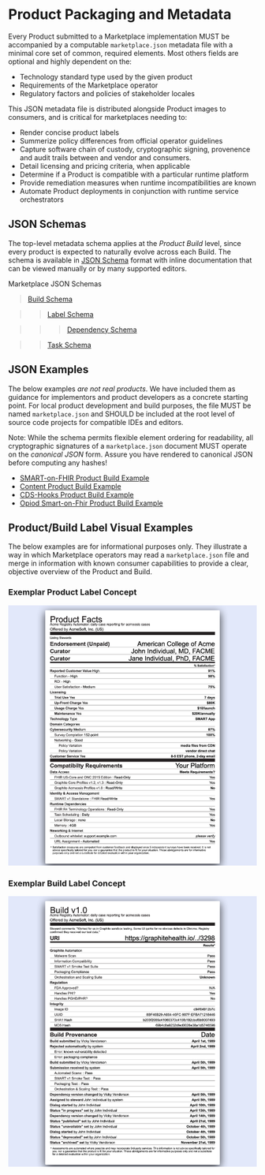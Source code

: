 # Product Packaging and Metadata


Every Product submitted to a Marketplace implementation MUST be accompanied by a computable `marketplace.json` metadata file with a minimal core set of common, required elements. Most others fields are optional and highly dependent on the:

 * Technology standard type used by the given product
 * Requirements of the Marketplace operator
 * Regulatory factors and policies of stakeholder locales

This JSON metadata file is distributed alongside Product images to consumers, and is critical for marketplaces needing to:

 * Render concise product labels
 * Summerize policy differences from official operator guidelines
 * Capture software chain of custody, cryptographic signing, provenence and audit trails between and vendor and consumers.
 * Detail licensing and pricing criteria, when applicable
 * Determine if a Product is compatible with a particular runtime platform
 * Provide remediation measures when runtime incompatibilities are known  
 * Automate Product deployments in conjunction with runtime service orchestrators

## JSON Schemas

The top-level metadata schema applies at the _Product Build_ level, since every product is expected to naturally evolve across each Build. The schema is available in [JSON Schema](https://json-schema.org) format with inline documentation that can be viewed manually or by many supported editors.

Marketplace JSON Schemas

>[Build Schema](../metadata/schema/build.json)

>>[Label Schema](../metadata/schema/label.json)

>>>[Dependency Schema](../metadata/schema/dependency.json)

>>[Task Schema](../metadata/schema/task.json)


## JSON Examples

The below examples _are not real products_. We have included them as guidance for implementors and product developers as a concrete starting point. For local product development and build purposes, the file MUST be named `marketplace.json` and SHOULD be included at the root level of source code projects for compatible IDEs and editors.

Note: While the schema permits flexible element ordering for readability, all cryptographic signatures of a `marketplace.json` document MUST operate on the _canonical JSON_ form. Assure you have rendered to canonical JSON before computing any hashes!

 * [SMART-on-FHIR Product Build Example](../metadata/example/smart.product.build.json)
 * [Content Product Build Example](../metadata/example/smart.product.build.json)
 * [CDS-Hooks Product Build Example](../metadata/example/cds-hooks.product.build.json)
 * [Opiod Smart-on-Fhir Product Build Example](../metadata/example/opiod.product.build.json)

## Product/Build Label Visual Examples

The below examples are for informational purposes only. They illustrate a way in which Marketplace operators may read a `marketplace.json` file and merge in information with known consumer capabilities to provide a clear, objective overview of the Product and Build.

### Exemplar Product Label Concept
![example-product-label](images/example-product-label-v13.png)

### Exemplar Build Label Concept
![example-build-label](images/example-build-label-v13.png)
